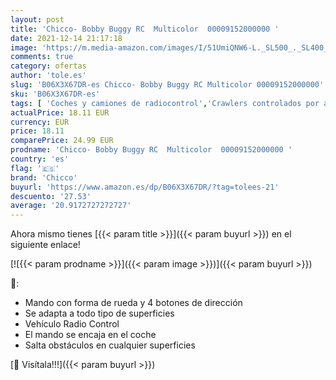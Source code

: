 ```yaml
---
layout: post
title: 'Chicco- Bobby Buggy RC  Multicolor  00009152000000 '
date: 2021-12-14 21:17:18
image: 'https://m.media-amazon.com/images/I/51UmiQNW6-L._SL500_._SL400_.jpg'
comments: true
category: ofertas
author: 'tole.es'
slug: 'B06X3X67DR-es Chicco- Bobby Buggy RC Multicolor 00009152000000'
sku: 'B06X3X67DR-es'
tags: [ 'Coches y camiones de radiocontrol','Crawlers controlados por aplicación o por control remoto','Juguetes','Juguetes y juegos','Radiocontrol','Vehículos de juguete para niños','chicco','chicco-', ]
actualPrice: 18.11 EUR
currency: EUR
price: 18.11
comparePrice: 24.99 EUR
prodname: 'Chicco- Bobby Buggy RC  Multicolor  00009152000000 '
country: 'es'
flag: '🇪🇸'
brand: 'Chicco'
buyurl: 'https://www.amazon.es/dp/B06X3X67DR/?tag=tolees-21'
descuento: '27.53'
average: '20.9172727272727'
---
```


Ahora mismo tienes [{{< param title >}}]({{< param buyurl >}}) en el siguiente enlace!

[![{{< param prodname >}}]({{< param image >}})]({{< param buyurl >}})

🔎:

- Mando con forma de rueda y 4 botones de dirección
- Se adapta a todo tipo de superficies
- Vehículo Radio Control
- El mando se encaja en el coche
- Salta obstáculos en cualquier superficies

[🛒 Visítala!!!]({{< param buyurl >}})
